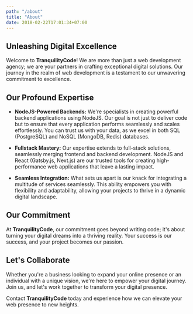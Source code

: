 ```yaml
---
path: "/about"
title: "About"
date: 2018-02-22T17:01:34+07:00
---
```


## Unleashing Digital Excellence

Welcome to **TranquilityCode**! We are more than just a web development agency; we are your partners in crafting exceptional digital solutions. Our journey in the realm of web development is a testament to our unwavering commitment to excellence.

## Our Profound Expertise

- **NodeJS-Powered Backends:** We're specialists in creating powerful backend applications using NodeJS. Our goal is not just to deliver code but to ensure that every application performs seamlessly and scales effortlessly. You can trust us with your data, as we excel in both SQL (PostgreSQL) and NoSQL (MongoDB, Redis) databases.

- **Fullstack Mastery:** Our expertise extends to full-stack solutions, seamlessly merging frontend and backend development. NodeJS and React (Gatsby.js, Next.js) are our trusted tools for creating high-performance web applications that leave a lasting impact.

- **Seamless Integration:** What sets us apart is our knack for integrating a multitude of services seamlessly. This ability empowers you with flexibility and adaptability, allowing your projects to thrive in a dynamic digital landscape.

## Our Commitment

At **TranquilityCode**, our commitment goes beyond writing code; it's about turning your digital dreams into a thriving reality. Your success is our success, and your project becomes our passion.

## Let's Collaborate

Whether you're a business looking to expand your online presence or an individual with a unique vision, we're here to empower your digital journey. Join us, and let's work together to transform your digital presence.

Contact **TranquilityCode** today and experience how we can elevate your web presence to new heights.
